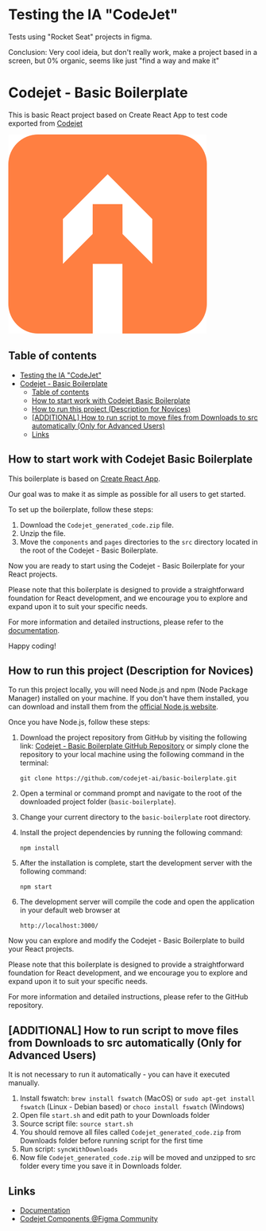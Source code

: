 # Testing the IA "CodeJet"

Tests using "Rocket Seat" projects in figma.

Conclusion: Very cool ideia, but don't really work, make a project based in a screen, but 0% organic, seems like just "find a way and make it"


# Codejet - Basic Boilerplate

This is basic React project based on Create React App to test code exported from [Codejet](https://app.codejet.ai/)


![Logo Codejet](https://raw.githubusercontent.com/codejet-ai/basic-boilerplate/main/logo.svg)

## Table of contents
- [Testing the IA "CodeJet"](#testing-the-ia-codejet)
- [Codejet - Basic Boilerplate](#codejet---basic-boilerplate)
  - [Table of contents](#table-of-contents)
  - [How to start work with Codejet Basic Boilerplate](#how-to-start-work-with-codejet-basic-boilerplate)
  - [How to run this project (Description for Novices)](#how-to-run-this-project-description-for-novices)
  - [\[ADDITIONAL\] How to run script to move files from Downloads to src automatically (Only for Advanced Users)](#additional-how-to-run-script-to-move-files-from-downloads-to-src-automatically-only-for-advanced-users)
  - [Links](#links)


## How to start work with Codejet Basic Boilerplate

This boilerplate is based on [Create React App](https://create-react-app.dev/).

Our goal was to make it as simple as possible for all users to get started.

To set up the boilerplate, follow these steps:

1. Download the `Codejet_generated_code.zip` file.
2. Unzip the file.
3. Move the `components` and `pages` directories to the `src` directory located in the root of the Codejet - Basic Boilerplate.

Now you are ready to start using the Codejet - Basic Boilerplate for your React projects.

Please note that this boilerplate is designed to provide a straightforward foundation for React development, and we encourage you to explore and expand upon it to suit your specific needs.

For more information and detailed instructions, please refer to the [documentation](https://docs.codejet.ai/).

Happy coding!

## How to run this project (Description for Novices)
To run this project locally, you will need Node.js and npm (Node Package Manager) installed on your machine. If you don't have them installed, you can download and install them from the [official Node.js website](https://nodejs.org/en).

Once you have Node.js, follow these steps:
1. Download the project repository from GitHub by visiting the following link: [Codejet - Basic Boilerplate GitHub Repository](https://github.com/codejet-ai/basic-boilerplate) or simply clone the repository to your local machine using the following command in the terminal:
   
       git clone https://github.com/codejet-ai/basic-boilerplate.git

2. Open a terminal or command prompt and navigate to the root of the downloaded project folder (`basic-boilerplate`).
3. Change your current directory to the `basic-boilerplate` root directory.
4. Install the project dependencies by running the following command:
    
       npm install

5. After the installation is complete, start the development server with the following command:

       npm start

6. The development server will compile the code and open the application in your default web browser at
 
       http://localhost:3000/

Now you can explore and modify the Codejet - Basic Boilerplate to build your React projects.

Please note that this boilerplate is designed to provide a straightforward foundation for React development, and we encourage you to explore and expand upon it to suit your specific needs.

For more information and detailed instructions, please refer to the GitHub repository.

## [ADDITIONAL] How to run script to move files from Downloads to src automatically (Only for Advanced Users)
It is not necessary to run it automatically - you can have it executed manually.

1. Install fswatch: `brew install fswatch` (MacOS) or `sudo apt-get install fswatch` (Linux - Debian based) or `choco install fswatch` (Windows)
2. Open file `start.sh` and edit path to your Downloads folder
3. Source script file: `source start.sh`
4. You should remove all files called `Codejet_generated_code.zip` from Downloads folder before running script for the first time
5. Run script: `syncWithDownloads`
6. Now file `Codejet_generated_code.zip` will be moved and unzipped to src folder every time you save it in Downloads folder.

## Links

* [Documentation](https://docs.codejet.ai/)
* [Codejet Components @Figma Community](https://www.figma.com/community/file/1241029131856106957/Codejet-Components)